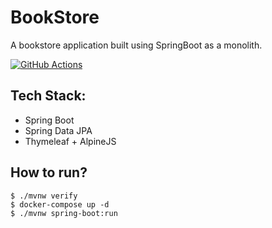 # BookStore
A bookstore application built using SpringBoot as a monolith.

[![GitHub Actions](https://github.com/sivaprasadreddy/bookstore/actions/workflows/maven.yml/badge.svg)](https://github.com/sivaprasadreddy/bookstore/actions/workflows/maven.yml)

## Tech Stack:
* Spring Boot
* Spring Data JPA
* Thymeleaf + AlpineJS

## How to run?

```shell
$ ./mvnw verify
$ docker-compose up -d
$ ./mvnw spring-boot:run
```